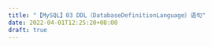 ```yaml
---
title: "【MySQL】03 DDL（DatabaseDefinitionLanguage）语句"
date: 2022-04-01T12:25:20+08:00
draft: true
---
```


